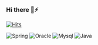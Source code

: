 ### Hi there 👋⚡
[![Hits](https://hits.seeyoufarm.com/api/count/incr/badge.svg?url=https%3A%2F%2Fgithub.com%2FSyeong0013&count_bg=%2379C83D&title_bg=%23555555&icon=&icon_color=%23E7E7E7&title=hits&edge_flat=false)](https://hits.seeyoufarm.com)

<img alt="Spring" src ="https://img.shields.io/badge/Spring-6DB33F.svg?&style=for-the-badge&logo=Spring&logoColor=white"/>
<img alt="Oracle" src ="https://img.shields.io/badge/Oracle-F80000.svg?&style=for-the-badge&logo=Oracle&logoColor=white"/>
<img alt="Mysql" src ="https://img.shields.io/badge/Mysql-4479A1.svg?&style=for-the-badge&logo=Mysql&logoColor=white"/>
<img alt="Java" src ="https://img.shields.io/badge/Java-4479A1.svg?&style=for-the-badge&logo=Java&logoColor=white"/>
